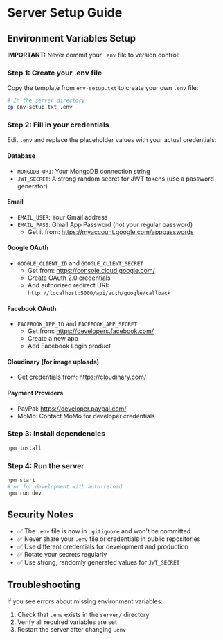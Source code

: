 # Server Setup Guide

## Environment Variables Setup

**IMPORTANT:** Never commit your `.env` file to version control!

### Step 1: Create your .env file

Copy the template from `env-setup.txt` to create your own `.env` file:

```bash
# In the server directory
cp env-setup.txt .env
```

### Step 2: Fill in your credentials

Edit `.env` and replace the placeholder values with your actual credentials:

#### Database
- `MONGODB_URI`: Your MongoDB connection string
- `JWT_SECRET`: A strong random secret for JWT tokens (use a password generator)

#### Email
- `EMAIL_USER`: Your Gmail address
- `EMAIL_PASS`: Gmail App Password (not your regular password)
  - Get it from: https://myaccount.google.com/apppasswords

#### Google OAuth
- `GOOGLE_CLIENT_ID` and `GOOGLE_CLIENT_SECRET`
  - Get from: https://console.cloud.google.com/
  - Create OAuth 2.0 credentials
  - Add authorized redirect URI: `http://localhost:5000/api/auth/google/callback`

#### Facebook OAuth
- `FACEBOOK_APP_ID` and `FACEBOOK_APP_SECRET`
  - Get from: https://developers.facebook.com/
  - Create a new app
  - Add Facebook Login product

#### Cloudinary (for image uploads)
- Get credentials from: https://cloudinary.com/

#### Payment Providers
- PayPal: https://developer.paypal.com/
- MoMo: Contact MoMo for developer credentials

### Step 3: Install dependencies

```bash
npm install
```

### Step 4: Run the server

```bash
npm start
# or for development with auto-reload
npm run dev
```

## Security Notes

- ✅ The `.env` file is now in `.gitignore` and won't be committed
- ✅ Never share your `.env` file or credentials in public repositories
- ✅ Use different credentials for development and production
- ✅ Rotate your secrets regularly
- ✅ Use strong, randomly generated values for `JWT_SECRET`

## Troubleshooting

If you see errors about missing environment variables:
1. Check that `.env` exists in the `server/` directory
2. Verify all required variables are set
3. Restart the server after changing `.env`

